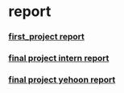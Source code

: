 # report
### [first_project report](https://github.com/ini-intern/report/blob/master/final_project/final_project_repo.md)
### [final project intern report](https://github.com/ini-intern/report/blob/master/final_project/yehoon_final_project_intern_report.pdf)
### [final project yehoon report](https://github.com/ini-intern/report/blob/master/wordpress_project/yehoon_wp_project_intern_report.md)
